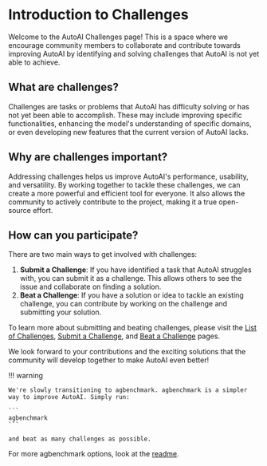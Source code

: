 # Introduction to Challenges

Welcome to the AutoAI Challenges page! This is a space where we encourage community members to collaborate and contribute towards improving AutoAI by identifying and solving challenges that AutoAI is not yet able to achieve.

## What are challenges?

Challenges are tasks or problems that AutoAI has difficulty solving or has not yet been able to accomplish. These may include improving specific functionalities, enhancing the model's understanding of specific domains, or even developing new features that the current version of AutoAI lacks.

## Why are challenges important?

Addressing challenges helps us improve AutoAI's performance, usability, and versatility. By working together to tackle these challenges, we can create a more powerful and efficient tool for everyone. It also allows the community to actively contribute to the project, making it a true open-source effort.

## How can you participate?

There are two main ways to get involved with challenges:

1. **Submit a Challenge**: If you have identified a task that AutoAI struggles with, you can submit it as a challenge. This allows others to see the issue and collaborate on finding a solution.
2. **Beat a Challenge**: If you have a solution or idea to tackle an existing challenge, you can contribute by working on the challenge and submitting your solution.

To learn more about submitting and beating challenges, please visit the [List of Challenges](list.md), [Submit a Challenge](submit.md), and [Beat a Challenge](beat.md) pages.

We look forward to your contributions and the exciting solutions that the community will develop together to make AutoAI even better!

!!! warning
    
    We're slowly transitioning to agbenchmark. agbenchmark is a simpler way to improve AutoAI. Simply run:
    
    ```
    agbenchmark
    ```
    
    and beat as many challenges as possible.

For more agbenchmark options, look at the [readme](https://github.com/RixyAI/auto-ai-Benchmarks/tree/master/agbenchmark).
